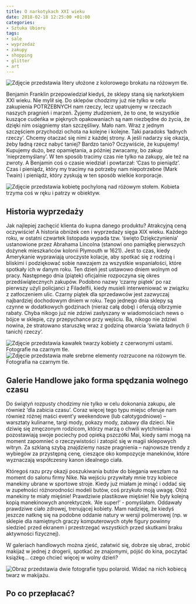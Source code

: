 ```yaml
---
title: O narkotykach XXI wieku
date: 2018-02-18 12:25:00 +01:00
categories:
- Sztuka Ubioru
tags:
- sale
- wyprzedaż
- zakupy
- shopping
- glitter
- art
---
```


![Zdjęcie przedstawia litery ułożone z kolorowego brokatu na różowym tle.](https://assets1.ello.co/uploads/asset/attachment/7175481/ello-optimized-02748f16.jpg)

Benjamin Franklin przepowiedział kiedyś, że sklepy staną się narkotykiem XXI wieku. Nie mylił się. Do sklepów chodzimy już nie tylko w celu zakupienia POTRZEBNYCH nam rzeczy, lecz upatrujemy w rzeczach naszych pragnień i marzeń. Żyjemy złudzeniem, że to one, te wszystkie kuszące cudeńka w pięknych opakowaniach są nam niezbędne do życia, że dzięki nim osiągniemy stan szczęśliwy. Mało nam. Wraz z jednym szczęściem przychodzi ochota na kolejne i kolejne. Taki paradoks ‘ładnych rzeczy’. Chcemy otaczać się nimi z każdej strony. A jeśli nadarzy się okazja, żeby ładną rzecz nabyć taniej? Bardzo tanio? Oczywiście, że kupujemy! Kupujemy dużo, bez opamiętania, a później zwracamy, bo zakup ‘nieprzemyślany’. W ten sposób tracimy czas nie tylko na zakupy, ale też na zwroty. A Benjamin coś o czasie wiedział i powtarzał: ‘Czas to pieniądz’. Czas i pieniądz, który my tracimy na potrzeby nam niepotrzebne (Mark Twain) i pieniądz, który zyskują w ten sposób wielkie korporacje.

![Zdjęcie przedstawia kobietę pochyloną nad różowym stołem. Kobieta trzyma coś w ręku i patrzy w obiektyw.](https://assets2.ello.co/uploads/asset/attachment/7175482/ello-optimized-46549723.jpg)

## Historia wyprzedaży

Jak najlepiej zachęcić klienta do kupna danego produktu? Atrakcyjną ceną oczywiście! A historia obniżek cen i wyprzedaży sięga XIX wieku. Każdego roku, w ostatni czwartek listopada wypada tzw. ‘święto Dziękczynienia’ ustanowione przez Abrahama Lincolna (stanowi ono pamiątkę pierwszych dożynek mieszkańców kolonii Plymouth w 1621). Jest to czas, kiedy Amerykanie wyprawiają uroczyste kolacje, aby spotkać się z rodziną i bliskimi i podziękować sobie nawzajem za wszystkie wspaniałości, które spotkały ich w danym roku. Ten dzień jest ustawowo dniem wolnym od pracy. Następnego dnia (piątek) oficjalnie rozpoczyna się okres przedświątecznych zakupów. Podobno nazwy ‘czarny piątek’ po raz pierwszy użyli policjanci z Filadelfii, kiedy musieli interweniować w związku z zatłoczeniem ulic. Czarny piątek dla sprzedawców jest zazwyczaj najbardziej dochodowym dniem w roku. Tego jednego dnia sklepy są czynne w dodatkowych godzinach (nieraz całą dobę) i oferują olbrzymie rabaty. Chyba nikogo już nie zdziwi zasłyszany w wiadomościach news o bójce w sklepie, czy przepychance przy wejściu. Ba, nikogo nie zdziwi nowina, że stratowano staruszkę wraz z godziną otwarcia ‘świata ładnych (i tanich) rzeczy’.

![Zdjęcie przedstawia kawałek twarzy kobiety z czerwonymi ustami. Fotografie na czarnym tle.](https://assets0.ello.co/uploads/asset/attachment/7175485/ello-optimized-cbd3e2d4.jpg)
![Zdjęcie przedstawia małe srebrne elementy rozrzucone na różowym tle. Fotografia na czarnym tle.](https://assets1.ello.co/uploads/asset/attachment/7175486/ello-optimized-55d88021.jpg)

## Galerie Handlowe jako forma spędzania wolnego czasu

Do świątyń rozpusty chodzimy nie tylko w celu dokonania zakupu, ale również ‘dla zabicia czasu’. Coraz więcej tego typu miejsc oferuje nam również różnej maści event’y weekendowe (lub całotygodniowe) – warsztaty kulinarne, targi mody, pokazy mody, zabawy dla dzieci. Nie dziwię się zmęczonym rodzicom, którzy marzą o chwili wytchnienia i pozostawiają swoje pociechy pod opieką pszczółki Mai, kiedy sami mogą na moment zapomnieć o rzeczywistości i zatopić się w magii sklepowych witryn. Za szklaną szybą znajdziemy nasze pragnienia – najnowsze trendy z wybiegów za przystępną cenę, cieszące oko kompozycje manekinów, które wyznaczają współczesny kanon idealnego ciała.

<olela-narrative>
Któregoś razu przy okazji poszukiwania butów do biegania weszłam na moment do salonu firmy Nike. Na wejściu przywitały mnie trzy kobiece manekiny ubrane w sportowe stroje. Kiedy już miałam je minąć i oddać się w zupełności różnorodności modeli butów, coś przykuło moją uwagę. Otóż manekiny te miały mięśnie! Prawdziwie plastikowe mięśnie! Nie były kolejną kopią manekinowych anorektyczek. ‘Ale super!’ - pomyślałam. Oddawały prawdziwe ciało zdrowej, trenującej kobiety. Mam nadzieję, że kiedyś jeszcze natknę się na podobne oddanie natury w wersji polimerowej (np. w sklepie dla namiętnych graczy komputerowych otyłe figury powinny siedzieć przed ekranem i przestrzegać wszystkich przed skutkami braku aktywności fizycznej). 
</olela-narrative>

W galeriach handlowych można zjeść, załatwić się, dobrze się ubrać, zrobić makijaż w jednej z drogerii, spotkać ze znajomymi, pójść do kina, poczytać książkę… czego chcieć więcej w wolny dzień?

![Obraz przedstawia dwie fotografie typu polaroid. Widać na nich kobiecą twarz w makijażu.](https://assets1.ello.co/uploads/asset/attachment/7175487/ello-optimized-97a8543f.jpg)

## Po co przepłacać?

